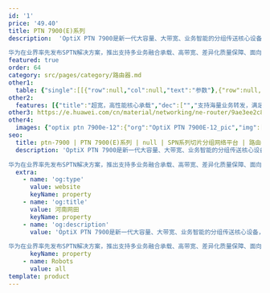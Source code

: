 ```yaml
---
id: '1'
price: '49.40'
title: PTN 7900(E)系列
description:  'OptiX PTN 7900是新一代大容量、大带宽、业务智能的分组传送核心设备，业界首款基于SDN的PTN产品，支持40GE/50GE/100GE/400GE大端口，业务智能，流量可视、质量可评、容量可预测，采用全新SDN架构，有效支撑企业长期演进和多业务承载。

华为在业界率先发布SPTN解决方案，推出支持多业务融合承载、高带宽、差异化质量保障、面向未来的分组传送网络。'
featured: true
order: 64
category: src/pages/category/路由器.md
other1: 
  table: {"single":[[{"row":null,"col":null,"text":"参数"},{"row":null,"col":null,"text":"PTN 7900E-12"},{"row":null,"col":null,"text":"PTN 7900E-24"},{"row":null,"col":null,"text":"PTN 7900E-32"}],[{"row":null,"col":null,"text":"交换容量"},{"row":null,"col":null,"text":"12 Tbit/s"},{"row":null,"col":null,"text":"24 Tbit/s"},{"row":null,"col":null,"text":"32 Tbit/s"}],[{"row":null,"col":null,"text":"槽位"},{"row":null,"col":null,"text":"12个处理板, 2个交叉板, 2个主控板, 2个电源板, 2个风扇板"},{"row":null,"col":null,"text":"24个处理板, 2个交叉板, 2个主控板, 8个电源板, 4个风扇板"},{"row":null,"col":null,"text":"32个处理板, 7个交叉板, 2个主控板, 10个电源板, 1个EMI滤波接口板, 4个风扇板"}],[{"row":null,"col":null,"text":"整机接入能力"},{"row":null,"col":null,"text":"200GE optical: 24\n100GE optical: 96\n50GE optical: 96\n40GE optical: 24\n25GE optical: 288\n10GE optical: 288\nGE optical: 288\nGE electrical: 24\nFE optical: 24\nE1: 126"},{"row":null,"col":null,"text":"200GE optical: 48\n100GE optical: 192\n50GE optical: 192\n40GE optical: 48\n25GE optical: 384\n10GE optical: 576\nGE optical: 576\nGE electrical: 48\nFE optiocal: 576\nFE electrical: 48\nE1: 252"},{"row":null,"col":null,"text":"200GE optical: 64\n100GE optical: 256\n50GE optical: 256\n40GE optical: 64\n25GE optical: 512\n10GE optical: 768\nGE optical: 768\nGE electrical: 48\nFE optical: 768\nFE electrical: 48\nE1: 252"}],[{"row":null,"col":null,"text":"子架尺寸(W×D×H)"},{"row":null,"col":null,"text":"496mm × 310mm × 697.2mm (15U)"},{"row":null,"col":null,"text":"496mm × 310mm × 1385mm (31U)"},{"row":null,"col":null,"text":"496mm × 310mm × 1900mm (42U)"}],[{"row":null,"col":null,"text":"重量(空配)"},{"row":null,"col":null,"text":"45kg"},{"row":null,"col":null,"text":"95 kg"},{"row":null,"col":null,"text":"118 kg"}],[{"row":null,"col":null,"text":"工作电压（V）"},{"row":null,"col":null,"text":"-48V DC：-40V～-57.6V\n-60V DC：-48V～-72V"},{"row":null,"col":null,"text":"-48V DC：-40V～-57.6V\n-60V DC：-48V～-72V"},{"row":null,"col":null,"text":"-48V DC：-40V～-57.6V\n-60V DC：-48V～-72V"}],[{"row":null,"col":null,"text":"标准功耗"},{"row":null,"col":null,"text":"1666W"},{"row":null,"col":null,"text":"2139W"},{"row":null,"col":null,"text":"3324W"}],[{"row":null,"col":null,"text":"环境要求"},{"row":null,"col":null,"text":"长期工作温度: –5ºC (23ºF) to 50ºC (122ºF); 存储温度: –40ºC (–40ºF) to 70ºC (158ºF); 相对湿度: 5% to 100% ; 长期工作海拔高度 ≤ 4,000m；储存海拔高度 ＜ 5000 m\n"},{"row":null,"col":null,"text":"长期工作温度: –5ºC (23ºF) to 45ºC (113ºF); 存储温度: –40ºC (–40ºF) to 70ºC (158ºF); 相对湿度: 5%  to 100% ; 长期工作海拔高度 ≤ 4,000m；储存海拔高度 ＜ 5000 m"},{"row":null,"col":null,"text":"长期工作温度: –5ºC (23ºF) to 45ºC (113ºF); 存储温度: –40ºC (–40ºF) to 70ºC (158ºF); 长期工作环境相对湿度：5% to 95%；储存相对湿度: 5%  to 100%; 长期工作海拔高度 ≤ 4,000m；储存海拔高度 ＜ 5000 m"}],[{"row":null,"col":null,"text":"业务类型"},{"row":null,"col":"3","text":"E-Line, E-LAN, L3VPN, and CES"}],[{"row":null,"col":null,"text":"业务保护"},{"row":null,"col":"3","text":"LMSP, LAG, LSP APS, PW APS, ring network protection, IP/VPN FRR, and VRRP"}]]}
other2:
  features: [{"title":"超宽，高性能核心承载","dec":["","支持海量业务转发，满足核心节点容量需求；40GE/50GE/100GE/400GE超大带宽端口，给业务开放畅通无阻的道路；汇聚能力强，支持海量基站承载",""]},{"title":"超强转发处理，核心层自由调度","dec":["","强大路由能力，支持超大路由表；强大VPN能力，多业务承载，满足多种接口灵活调度需求",""]},{"title":"高可靠性，为核心网络保驾护航","dec":["","主控、交叉、电源、风扇冗余设计，提供设备级保护；支持环网、双归、VPN FRR、LSP APS等丰富的网络级保护，保障业务可靠转发；领先的Y.1731和MPLS-TP OAM，实现精细化业务的端到端监控",""]}]
other3: https://e.huawei.com/cn/material/networking/ne-router/9ae3ee2c80684644ad782cd268865612
other4:
  images: {"optix ptn 7900e-12":{"org":"OptiX PTN 7900E-12_pic","img":["front.webp"]}}
seo:
  title: ptn-7900 | PTN 7900(E)系列 | null | SPN系列切片分组网络平台 | 路由器 | 企业网络
  description: 'OptiX PTN 7900是新一代大容量、大带宽、业务智能的分组传送核心设备，业界首款基于SDN的PTN产品，支持40GE/50GE/100GE/400GE大端口，业务智能，流量可视、质量可评、容量可预测，采用全新SDN架构，有效支撑企业长期演进和多业务承载。

华为在业界率先发布SPTN解决方案，推出支持多业务融合承载、高带宽、差异化质量保障、面向未来的分组传送网络。'
  extra:
    - name: 'og:type'
      value: website
      keyName: property
    - name: 'og:title'
      value: 河南网田
      keyName: property
    - name: 'og:description'
      value: 'OptiX PTN 7900是新一代大容量、大带宽、业务智能的分组传送核心设备，业界首款基于SDN的PTN产品，支持40GE/50GE/100GE/400GE大端口，业务智能，流量可视、质量可评、容量可预测，采用全新SDN架构，有效支撑企业长期演进和多业务承载。

华为在业界率先发布SPTN解决方案，推出支持多业务融合承载、高带宽、差异化质量保障、面向未来的分组传送网络。'
      keyName: property
    - name: Robots
      value: all
template: product
---
```

